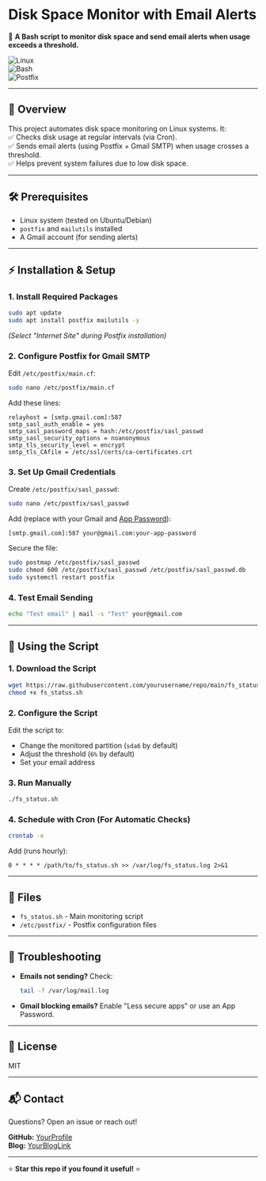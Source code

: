 # **Disk Space Monitor with Email Alerts**  

🚀 **A Bash script to monitor disk space and send email alerts when usage exceeds a threshold.**  

![Linux](https://img.shields.io/badge/Linux-FCC624?style=for-the-badge&logo=linux&logoColor=black)  
![Bash](https://img.shields.io/badge/Bash-4EAA25?style=for-the-badge&logo=gnu-bash&logoColor=white)  
![Postfix](https://img.shields.io/badge/Postfix-%23007ACC?style=for-the-badge&logo=mail.ru&logoColor=white)  

---

## **📌 Overview**  
This project automates disk space monitoring on Linux systems. It:  
✅ Checks disk usage at regular intervals (via Cron).  
✅ Sends email alerts (using Postfix + Gmail SMTP) when usage crosses a threshold.  
✅ Helps prevent system failures due to low disk space.  
  
---

## **🛠️ Prerequisites**  
- Linux system (tested on Ubuntu/Debian)  
- `postfix` and `mailutils` installed  
- A Gmail account (for sending alerts)  

---

## **⚡ Installation & Setup**  

### **1. Install Required Packages**  
```bash
sudo apt update
sudo apt install postfix mailutils -y
```
*(Select "Internet Site" during Postfix installation)*  

### **2. Configure Postfix for Gmail SMTP**  
Edit `/etc/postfix/main.cf`:  
```bash
sudo nano /etc/postfix/main.cf
```  
Add these lines:  
```plaintext
relayhost = [smtp.gmail.com]:587
smtp_sasl_auth_enable = yes
smtp_sasl_password_maps = hash:/etc/postfix/sasl_passwd
smtp_sasl_security_options = noanonymous
smtp_tls_security_level = encrypt
smtp_tls_CAfile = /etc/ssl/certs/ca-certificates.crt
```  

### **3. Set Up Gmail Credentials**  
Create `/etc/postfix/sasl_passwd`:  
```bash
sudo nano /etc/postfix/sasl_passwd
```  
Add (replace with your Gmail and [App Password](https://myaccount.google.com/apppasswords)):  
```plaintext
[smtp.gmail.com]:587 your@gmail.com:your-app-password
```  

Secure the file:  
```bash
sudo postmap /etc/postfix/sasl_passwd
sudo chmod 600 /etc/postfix/sasl_passwd /etc/postfix/sasl_passwd.db
sudo systemctl restart postfix
```  

### **4. Test Email Sending**  
```bash
echo "Test email" | mail -s "Test" your@gmail.com
```  

---

## **📜 Using the Script**  

### **1. Download the Script**  
```bash
wget https://raw.githubusercontent.com/yourusername/repo/main/fs_status.sh
chmod +x fs_status.sh
```  

### **2. Configure the Script**  
Edit the script to:  
- Change the monitored partition (`sda6` by default)  
- Adjust the threshold (`6%` by default)  
- Set your email address  

### **3. Run Manually**  
```bash
./fs_status.sh
```  

### **4. Schedule with Cron (For Automatic Checks)**  
```bash
crontab -e
```  
Add (runs hourly):  
```plaintext
0 * * * * /path/to/fs_status.sh >> /var/log/fs_status.log 2>&1
```  

---

## **📂 Files**  
- `fs_status.sh` - Main monitoring script  
- `/etc/postfix/` - Postfix configuration files  

---

## **🚨 Troubleshooting**  
- **Emails not sending?** Check:  
  ```bash
  tail -f /var/log/mail.log
  ```  
- **Gmail blocking emails?** Enable "Less secure apps" or use an App Password.  

---

## **📜 License**  
MIT  

---

## **📬 Contact**  
Questions? Open an issue or reach out!  

**GitHub:** [YourProfile](https://github.com/iam-sdeep)  
**Blog:** [YourBlogLink](https://sdeep.hashnode.dev/how-to-monitor-disk-space-and-set-up-email-alerts-on-linux)  

--- 

⭐ **Star this repo if you found it useful!** ⭐  
